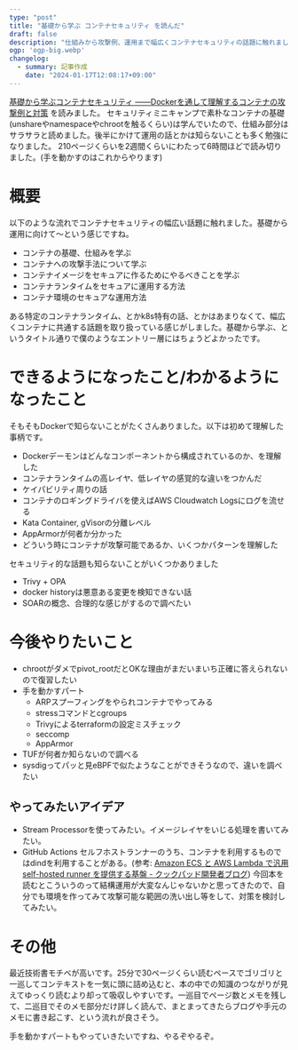 ```yaml
---
type: "post"
title: "基礎から学ぶ コンテナセキュリティ を読んだ"
draft: false
description: "仕組みから攻撃例、運用まで幅広くコンテナセキュリティの話題に触れました"
ogp: 'ogp-big.webp'
changelog:
  - summary: 記事作成
    date: "2024-01-17T12:08:17+09:00"
---
```


<!-- titleは自動で入る -->

[基礎から学ぶコンテナセキュリティ ――Dockerを通して理解するコンテナの攻撃例と対策](https://gihyo.jp/book/2023/978-4-297-13635-2) を読みました。
セキュリティミニキャンプで素朴なコンテナの基礎(unshareやnamespaceやchrootを触るくらい)は学んでいたので、仕組み部分はサラサラと読めました。後半にかけて運用の話とかは知らないことも多く勉強になりました。
210ページくらいを2週間くらいにわたって6時間ほどで読み切りました。(手を動かすのはこれからやります)

# 概要

以下のような流れでコンテナセキュリティの幅広い話題に触れました。基礎から運用に向けて〜という感じですね。

- コンテナの基礎、仕組みを学ぶ
- コンテナへの攻撃手法について学ぶ
- コンテナイメージをセキュアに作るためにやるべきことを学ぶ
- コンテナランタイムをセキュアに運用する方法
- コンテナ環境のセキュアな運用方法

ある特定のコンテナランタイム、とかk8s特有の話、とかはあまりなくて、幅広くコンテナに共通する話題を取り扱っている感じがしました。基礎から学ぶ、というタイトル通りで僕のようなエントリー層にはちょうどよかったです。

# できるようになったこと/わかるようになったこと

そもそもDockerで知らないことがたくさんありました。以下は初めて理解した事柄です。

- Dockerデーモンはどんなコンポーネントから構成されているのか、を理解した
- コンテナランタイムの高レイヤ、低レイヤの感覚的な違いをつかんだ
- ケイパビリティ周りの話
- コンテナのロギングドライバを使えばAWS Cloudwatch Logsにログを流せる
- Kata Container, gVisorの分離レベル
- AppArmorが何者か分かった
- どういう時にコンテナが攻撃可能であるか、いくつかパターンを理解した

セキュリティ的な話題も知らないことがいくつかありました

- Trivy + OPA
- docker historyは悪意ある変更を検知できない話
- SOARの概念、合理的な感じがするので調べたい

# 今後やりたいこと

- chrootがダメでpivot_rootだとOKな理由がまだいまいち正確に答えられないので復習したい
- 手を動かすパート
  - ARPスプーフィングをやられコンテナでやってみる
  - stressコマンドとcgroups
  - Trivyによるterraformの設定ミスチェック
  - seccomp
  - AppArmor
- TUFが何者か知らないので調べる
- sysdigってパッと見eBPFで似たようなことができそうなので、違いを調べたい

## やってみたいアイデア

- Stream Processorを使ってみたい。イメージレイヤをいじる処理を書いてみたい。
- GitHub Actions セルフホストランナーのうち、コンテナを利用するものではdindを利用することがある。(参考: [Amazon ECS と AWS Lambda で汎用 self-hosted runner を提供する基盤 - クックパッド開発者ブログ](https://techlife.cookpad.com/entry/2022/11/07/124025)) 今回本を読むとこういうのって結構運用が大変なんじゃないかと思ってきたので、自分でも環境を作ってみて攻撃可能な範囲の洗い出し等をして、対策を検討してみたい。

# その他

最近技術書モチベが高いです。25分で30ページくらい読むペースでゴリゴリと一巡してコンテキストを一気に頭に詰め込むと、本の中での知識のつながりが見えてゆっくり読むより却って吸収しやすいです。一巡目でページ数とメモを残して、二巡目でそのメモ部分だけ詳しく読んで、まとまってきたらブログや手元のメモに書き起こす、という流れが良さそう。

手を動かすパートもやっていきたいですね、やるぞやるぞ。
